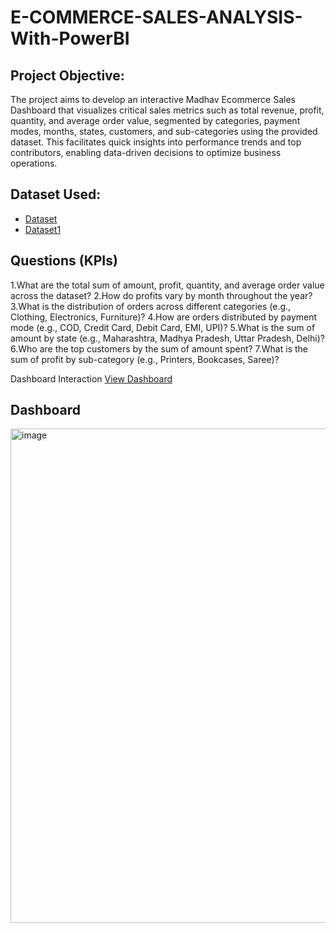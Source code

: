 # E-COMMERCE-SALES-ANALYSIS-With-PowerBI
## Project Objective:
The project aims to develop an interactive Madhav Ecommerce Sales Dashboard that visualizes critical sales metrics such as total revenue, profit, quantity, and average order value, segmented by categories, payment modes, months, states, customers, and sub-categories using the provided dataset. This facilitates quick insights into performance trends and top contributors, enabling data-driven decisions to optimize business operations.
## Dataset Used:

- <a href="https://github.com/eshita100/E-COMMERCE-SALES-ANALYSIS-With-PowerBI/blob/main/Orders.csv">Dataset</a>
- <a href="https://github.com/eshita100/E-COMMERCE-SALES-ANALYSIS-With-PowerBI/blob/main/Details.csv">Dataset1</a>


## Questions (KPIs)
1.What are the total sum of amount, profit, quantity, and average order value across the dataset?
2.How do profits vary by month throughout the year?
3.What is the distribution of orders across different categories (e.g., Clothing, Electronics, Furniture)?
4.How are orders distributed by payment mode (e.g., COD, Credit Card, Debit Card, EMI, UPI)?
5.What is the sum of amount by state (e.g., Maharashtra, Madhya Pradesh, Uttar Pradesh, Delhi)?
6.Who are the top customers by the sum of amount spent?
7.What is the sum of profit by sub-category (e.g., Printers, Bookcases, Saree)?

Dashboard Interaction    <a href="https://github.com/eshita100/E-COMMERCE-SALES-ANALYSIS-With-PowerBI/blob/main/E-commerce%20Sales%20Dashboard.pbix">View Dashboard</a>

## Dashboard

<img width="1364" height="791" alt="image" src="https://github.com/user-attachments/assets/1f1c95ee-ccff-4285-b208-f52b87db18df" />

